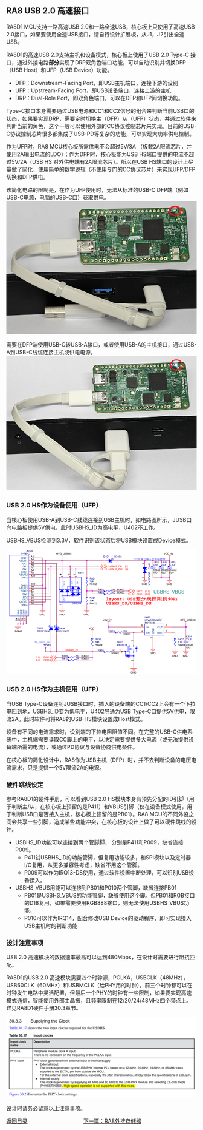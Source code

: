 ## RA8 USB 2.0 高速接口

RA8D1 MCU支持一路高速USB 2.0和一路全速USB，核心板上只使用了高速USB 2.0接口，如果要使用全速USB接口，请自行设计扩展板，从J1，J2引出全速USB。

RA8D1的高速USB 2.0支持主机和设备模式，核心板上使用了USB 2.0 Type-C 接口，通过外接电路**部分**实现了DRP双角色端口功能，可以自动识别并切换DFP（USB Host）和UFP（USB Device）功能。
- DFP：Downstream-Facing Port，即USB主机端口，连接下游的设别
- UFP：Upstream-Facing Port，即USB设备端口，连接上游的主机
- DRP：Dual-Role Port，即双角色端口，可以在DFP和UFP间切换功能。

Type-C接口本身需要通过USB电源和CC1和CC2信号的组合来判断当前USB口的状态，如果要实现DRP，需要定时切换主（DFP）从（UFP）状态，并通过软件来判断当前的角色，这个一般可以使用外部的CC协议控制芯片来实现。目前的USB-C协议控制芯片很多都集成了USB-PD等复杂的功能，可以实现大功率供电控制。

作为UFP时，RA8 MCU核心板所需供电不会超过5V/3A （板载2A限流芯片，并使用2A输出电流的LDO）；作为DFP时，核心板能为USB HS端口提供的电流不超过5V/2A（USB HS 对外供电端有2A限流芯片）。所以在USB HS端口的设计上尽量做了简化，使用简单的数字逻辑（不使用专门的CC协议芯片）来实现UFP/DFP切换和DFP供电。

该简化电路的限制是，在作为UFP使用时，无法从标准的USB-C DFP端（例如USB-C电源，电脑的USB-C口）获取供电。
![alt text](images/03_hardware/image-7.png)

需要在DFP端使用USB-C转USB-A接口，或者使用USB-A的主机接口，通过USB-A到USB-C线缆连接主机或供电电源。
![alt text](images/03_hardware/image-8.png)

### USB 2.0 HS作为设备使用（UFP）

当核心板使用USB-A到USB-C线缆连接到USB主机时，如电路图所示，JUSB口向电路板提供5V供电，此时USBHS_ID为高电平，U402不工作。

USBHS_VBUS检测到3.3V，软件识别该状态后将USB模块设置成Device模式。

![alt text](images/03_hardware/image-6.png)

### USB 2.0 HS作为主机使用（UFP）

当USB Type-C设备连到JUSB接口时，插入的设备端的CC1/CC2上会有一个下拉电阻到地，USBHS_ID变为低电平，U402导通为USB Type-C口提供5V供电，限流2A。此时软件可将RA8的USB-HS模块设置成Host模式。

设备有不同的电流需求时，设别端的下拉电阻阻值不同。在完整的USB-C供电系统中，主机端需要读取CC脚上的电平，以决定需要提供多大电流（或无法提供设备端所需的电流），或通过PD协议与设备协商供电条件。

在核心板的简化设计中，RA8作为USB主机（DFP）时，并不去判断设备的电压电流需求，只是提供一个5V限流2A的电源。

### 硬件跳线设定

参考RA8D1的硬件手册，可以看到USB 2.0 HS模块本身有预先分配的ID引脚（用于判断主/从，在核心板上预留的是P411）和VBUS引脚（仅在设备模式使用，用于判断USB口是否接入主机，核心板上预留的是PB01）。RA8 MCU的不同外设之间会共享一些引脚，造成某些功能冲突，在核心板的设计上做了可以硬件跳线的设计。

- USBHS_ID功能可以连接到两个管脚脚， 分别是P411和P009，缺省连接P009。
  - P411试USBHS_ID的功能管脚，但复用功能较多，和SPI模块以及定时器I/O复用，从更多兼容性考虑，缺省不用这个管脚。
  - P009可以作为IRQ13-DS使用，通过软件设置中断处理，可以识别USB设备接入。
- USBHS_VBUS用能可以连接到PB01和P010两个管脚，缺省连接PB01
  - PB01是USBHS_VBUS的功能管脚，缺省使用这个脚。但PB01和RGB接口的D18复用，如果需要使用RGB888接口，则无法使用USBHS_VBUS功能。
  - P010可以作为IRQ14，配合修改USB Device的驱动程序，即可实现接入USB主机时的判断功能

### 设计注意事项

USB 2.0 高速模块的数据速率最高可以达到480Mbps，在设计时需要进行阻抗匹配。

RA8D1的USB 2.0 高速模块需要四个时钟源，PCLKA，USBCLK（48MHz），USB60CLK（60MHz）和USBMCLK（给PHY用的时钟）。前三个时钟都可以在时钟发生电路中灵活配置，但最后一个PHY的时钟有一些限制，如果要实现高速模式通信，智能使用外部主晶振，且频率限制在12/20/24/48MHz四个频点上。详见RA8D1硬件手册30.3章节。

![alt text](images/07_usbhs/image.png)

设计时请务必留意以上注意事项。

[返回目录](01_overview.md)             [下一篇：RA8外接存储器](08_storage.md)
